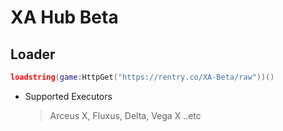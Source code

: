 # XA Hub Beta
## Loader
```lua
loadstring(game:HttpGet("https://rentry.co/XA-Beta/raw"))()
```
* Supported Executors
    > Arceus X,
    Fluxus,
    Delta,
    Vega X
..etc
